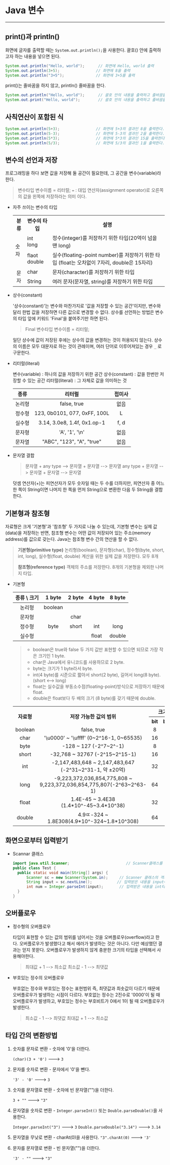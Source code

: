 # Java 변수

---

## print()과 println()

화면에 글자를 출력할 때는 `System.out.println();`을 사용한다. 괄호() 안에 출력하고자 하는 내용을 넣으면 된다.

```java
System.out.println("Hello, world");		 // 화면에 Hello, world 출력
System.out.println(3+5); 				// 화면에 8을 출력
System.out.println("3+5"); 				// 화면에 3+5를 출력
```

print()는 줄바꿈을 하지 않고, println() 줄바꿈을 한다.

```java
System.out.println("Hello, world");		 // 괄호 안의 내용을 출력하고 줄바꿈을 한다.
System.out.print("Hello, world");		 // 괄호 안의 내용을 출력하고 줄바꿈을 하지 않는다.
```

## 사칙연산이 포함된 식

```java
System.out.println(5+3); 				// 화면에 5+3의 결과인 8을 출력한다.
System.out.println(5-3); 				// 화면에 5-3의 결과인 2을 출력한다.
System.out.println(5*3); 				// 화면에 5*3의 결과인 15을 출력한다.
System.out.println(5/3); 				// 화면에 5/3의 결과인 1을 출력한다.
```

## 변수의 선언과 저장

프로그래밍을 하다 보면 값을 저장해 둘 공간이 필요헌데, 그 공간을 변수(variable)라 한다.

> 변수타입 변수이름 = 리터럴;
> `=` : 대입 연산자(assignment operator)로 오른쪽의 값을 왼쪽에 저장하라는 의미 이다.

* 자주 쓰이는 변수의 타입

  <table>
      <tr>
          <th align="center">분류</th>
          <th>변수의 타입</th>
          <th>설명</th>
      </tr>
      <tr>
          <td align="justify" rowspan="2">숫자</td>
          <td>int<br/>long</td>
          <td>정수(integer)를 저장하기 위한 타입(20억이 넘을 땐 long)</td>
      </tr>
      <tr>
          <td>flaot<br/>double</td>
          <td>실수(floating-point number)를 저장하기 위한 타입 (float는 오차없이 7자리, double은 15자리)</td>
      </tr>
      <tr>
          <td align="center" rowspan="2">문자</td>
          <td>char</td>
          <td>문자(character)를 저장하기 위한 타입</td>
      </tr> 
      <tr>
          <td>String</td>
          <td>여러 문자(문자열, string)를 저장하기 위한 타입</td>
      </tr>
  </table>

* 상수(constant)

  '상수(constant)'는 변수와 마찬가지로 '값을 저장할 수 있는 공간'이지만, 변수와 달리 한법 값을 저장하면 다른 값으로 변경할 수 없다. 상수를 선언하는 방법은 변수의 타입 앞에 키워드 'Final'을 붙여주기만 하면 된다.

  > Final 변수타입 변수이름 = 리터럴;

  일단 상수에 값이 저장된 후에는 상수의 값을 변경하는 것이 허용되지 않는다. 상수의 이름은 모두 대문자로 하는 것이 관례이며, 여러 단어로 이루어져있는 경우 `_` 로 구문한다.

* 리터럴(literal)

  변수(variable) : 하나의 값을 저장하기 위한 공간
  상수(constant) : 값을 한번만 저장할 수 있는 공간
  리터럴(literal) : 그 자체로 값을 의미하는 것

  |  종류  |            리터럴            | 접미사 |
  | :----: | :--------------------------: | :----: |
  | 논리형 |         false, true          |  없음  |
  | 정수형 | 123, 0b0101, 077, 0xFF, 100L |   L    |
  | 실수형 | 3.14, 3.0e8, 1.4f, 0x1.op-1  |  f, d  |
  | 문자형 |        'A', '1', '\n'        |  없음  |
  | 문자열 |  "ABC", "123", "A", "true"   |  없음  |

* 문자열 결합

  > 문자열 + any type --> 문자열 + 문자열 --> 문자열
  > any type + 문자열 --> 문자열 + 문자열 --> 문자열

  덧셈 연산자(+)는 피연산자가 모두 숫자일 때는 두 수를 더하지만, 피연산자 중 어느 한 쪽이 String이면 나머지 한 쪽을 먼저 String으로 변환한 다음 두 String을 결합한다.

## 기본형과 참조형

자료형은 크게 '기본형'과 '참조형' 두 가지로 나눌 수 있는데, 기본형 변수는 실제 값(data)을 저장하는 반면, 참조형 변수는 어떤 값이 저장되어 있는 주소(memory address)를 값으로 갖는다. Java는 참조형 변수 간의 연산을 할 수 없다.

> **기본형(primitive type)**
> 논리형(boolean), 문자형(char), 정수형(byte, short, int, long), 실수형(float, double) 계산을 위한 실제 값을 저장한다. 모두 8개
>
> **참조형(reference type)**
> 객체의 주소를 저장한다. 8개의 기본형을 제외한 나머지 타입.

* 기본형

  | 종류 \ 크기 | 1 byte  | 2 byte | 4 byte | 8 byte |
  | :---------: | :-----: | :----: | :----: | :----: |
  |   논리형    | boolean |        |        |        |
  |   문자형    |         |  char  |        |        |
  |   정수형    |  byte   | short  |  int   |  long  |
  |   실수형    |         |        | float  | double |

  > * boolean은 true와 false 두 가지 값만 표현할 수 있으면 되므로 가장 작은 크기인 1 byte.
  > * char은 Java에서 유니코드를 사용하므로 2 byte.
  > * byte는 크기가 1 byte라서 byte.
  > * int(4 byte)를 시준으로 짧아서 short(2 byte), 길어서 long(8 byte). (short <--> long)
  > * float는 실수값을 부동소수점(floating-point)방식으로 저장하기 때문에 float.
  > * double은 float보다 두 배의 크기 (8 byte)를 갖기 때문에 double.

  <table>
      <tr align="center">
      	<th rowspan="2">자료형</th>
          <th rowspan="2">저장 가능한 값의 범위</th>
          <th colspan="2">크기</th>
      </tr>
      <tr align="center">
      	<th>bit</th>
          <th>byte</th>
      </tr>
      <tr align="center">
      	<td>boolean</td>
          <td>false, true</td>
          <td>8</td>
          <td>1</td>
      </tr>
      <tr align="center">
      	<td>char</td>
          <td>'\u0000' ~ '\uffff' (0~2^16-1, 0~65535)</td>
          <td>16</td>
          <td>2</td>
      </tr>
          <tr align="center">
      	<td>byte</td>
          <td>-128 ~ 127 (-2^7~2^-1)</td>
          <td>8</td>
          <td>1</td>
      </tr>
      <tr align="center">
      	<td>short</td>
          <td>-32,768 ~ 32767 (-2^15~2^15-1)</td>
          <td>16</td>
          <td>2</td>
      </tr>
      <tr align="center">
      	<td>int</td>
          <td>-2,147,483,648 ~ 2,147,483,647 (-2^31~2^31-1, 약 ±20억)</td>
          <td>32</td>
          <td>4</td>
      </tr>
      <tr align="center">
      	<td>long</td>
          <td>-9,223,372,036,854,775,808 ~ 9,223,372,036,854,775,807(-2^63~2^63-1)</td>
          <td>64</td>
          <td>8</td>
      </tr>
      <tr align="center">
      	<td>float</td>
          <td>1.4E-45 ~ 3.4E38 (1.4*10^-45~3.4*10^38)</td>
          <td>32</td>
          <td>4</td>
      </tr>
      <tr align="center">
      	<td>double</td>
          <td>4.9ㄸ-324 ~ 1.8E308(4.9*10^-324~1.8*10^308)</td>
          <td>64</td>
          <td>8</td>
      </tr>
  </table>

## 화면으로부터 입력받기

* Scannar 클래스

  ```java
  import java.util.Scanner; 						// Scanner클래스를 사용하기 위해 추가
  public class Test {
  	public static void main(String[] args) {
  		Scanner sc = new Scanner(System.in); 	 // Scanner 클래스의 객체를 생성
  		String input = sc.nextLine();			// 입력받은 내용을 input에 저장
  		int num = Integer.parseInt(input); 		 // 입력받은 내용을 int타입의 값으로 변환
  	}
  }
  ```

## 오버플로우

- 정수형의 오버플로우

  타입이 표현할 수 있는 값의 범위를 넘어서는 것을 오버플로우(overflow)라고 한다. 오버플로우가 발생했다고 해서 에러가 발생하는 것은 아니다. 다만 예상했던 결과는 얻지 못핟다. 오버플로우가 발생하지 않게 충분한 크기의 타입을 선택해서 사용해야한다.

  > 최대값 + 1 --> 최소값
  > 최소값 - 1 --> 최댓값

- 부호있는 정수의 오버플로우

  부호없는 정수와 부호있는 정수는 표현범위 즉, 최댓값과 최솟값이 다르기 때문에 오버플로우가 발생하는 시점이 다르다. 부호없는 정수는 2진수로 '0000'이 될 때 오버플로우가 발생하고, 부호있는 정수는 부호비트가 0에서 1이 될 때 오버플로우가 발생한다.

  > 최소값 - 1 --> 최댓값
  > 최대값 + 1 --> 최소값

## 타입 간의 변환방법

1. 숫자를 문자로 변환 - 숫자에 '0'을 더한다.

   `(char)(3 + '0')` ---> `3`

2. 문자를 숫자로 변환 - 문자에서 '0'을 뺀다.

   `'3' - '0'` ---> `3`

3. 숫자를 문자열로 변환 - 숫자에 빈 문자열("")을 더한다.

   `3 + ""` ---> `"3"`

4. 문자열을 숫자로 변환 - `Integer.parseInt()` 또는 `Double.parseDouble()`을 사용한다.

    `Integer.parseInt("3")` ---> `3`
    `Double.parseDouble("3.14")` ---> `3.14`

5. 문자열을 무낮로 변환 - charAt(0)을 사용한다.
   `"3".charAt(0)` ---> `'3'`

6. 문자를 문자열로 변환 - 빈 문자열("")을 더한다.

   `'3' - ""` ---> `"3"`

